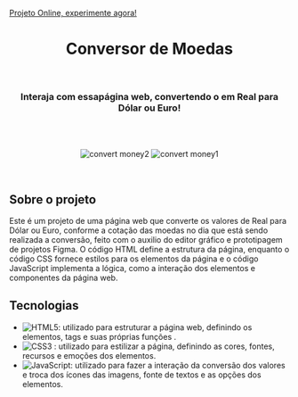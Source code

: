 [ Projeto Online, experimente agora! ](https://convert-money-br.netlify.app)
<h1 align="center"> Conversor de Moedas </h1>

<br>

<h3 align="center">
  Interaja com essapágina web, convertendo o  em Real para Dólar ou Euro!
</h3>

<br>


<br>

<div align="center">


![convert money2](https://user-images.githubusercontent.com/99486037/231805536-5aabf825-ab0a-4f39-bee1-fdfdc80c6a1d.PNG)
![convert money1](https://user-images.githubusercontent.com/99486037/231805526-28894e17-4e91-45f4-a6e6-8ae489c2dbc0.PNG)


</div> 

<br>

##  Sobre o projeto

Este é um projeto de uma página web que converte os valores de Real para Dólar ou Euro, conforme a cotação das moedas no dia que está sendo realizada a conversão, feito com o auxilio do editor gráfico e prototipagem de projetos Figma. O código HTML define a estrutura da página, enquanto o código CSS fornece estilos para os elementos da página e o código JavaScript implementa a lógica, como a interação dos elementos e componentes da página web.

##  Tecnologias


- ![ HTML5 ](https://img.shields.io/badge/-HTML5-E34F26?style=flat-square&logo=html5&logoColor=white): utilizado para estruturar a página web, definindo os elementos, tags e suas próprias funções .
- ![ CSS3 ](https://img.shields.io/badge/-CSS3-1572B6?style=flat-square&logo=css3) : utilizado para estilizar a página, definindo as cores, fontes, recursos e emoções dos elementos.
- ![ JavaScript ](https://img.shields.io/badge/-JavaScript-black?style=flat-square&logo=javascript): utilizado para fazer a interação da conversão dos valores e troca dos ícones das imagens, fonte de textos e as opções dos elementos.
<br>
